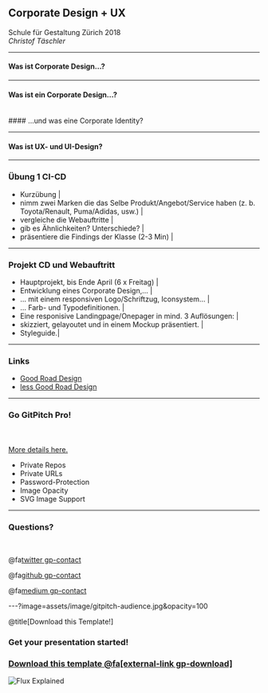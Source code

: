 ## Corporate Design + UX

Schule für Gestaltung Zürich 2018 <br>
_Christof Täschler_

---

#### Was ist Corporate Design…? 

---

#### Was ist ein Corporate Design…? 
<br>
#### …und was eine Corporate Identity?

---

#### Was ist UX- und UI-Design?

---


### Übung 1 CI-CD

- Kurzübung |
- nimm zwei Marken die das Selbe Produkt/Angebot/Service haben (z. b. Toyota/Renault, Puma/Adidas, usw.) |
- vergleiche die Webauftritte |
- gib es Ähnlichkeiten? Unterschiede? |
- präsentiere die Findings der Klasse (2-3 Min) |

---

### Projekt CD und Webauftritt 

- Hauptprojekt, bis Ende April (6 x Freitag) |
- Entwicklung eines Corporate Design,… |
- … mit einem responsiven Logo/Schriftzug, Iconsystem… |
- … Farb- und Typodefinitionen. |  
- Eine responisive Landingpage/Onepager in mind. 3 Auflösungen: |
- skizziert, gelayoutet und in einem Mockup präsentiert. |
- Styleguide.|


---

### Links

- [Good Road Design](https://principles.design/examples/10-principles-of-good-road-design)
- [less Good Road Design](https://www.instagram.com/p/BdN3zBDBflL/?hl=de)

---

### Go GitPitch Pro!

<br>
<div class="left">
    <i class="fa fa-user-secret fa-5x" aria-hidden="true"> </i><br>
    <a href="https://gitpitch.com/pro-features" class="pro-link">
    More details here.</a>
</div>
<div class="right">
    <ul>
        <li>Private Repos</li>
        <li>Private URLs</li>
        <li>Password-Protection</li>
        <li>Image Opacity</li>
        <li>SVG Image Support</li>
    </ul>
</div>

---

### Questions?

<br>

@fa[twitter gp-contact](@gitpitch)

@fa[github gp-contact](gitpitch)

@fa[medium gp-contact](@gitpitch)

---?image=assets/image/gitpitch-audience.jpg&opacity=100

@title[Download this Template!]

### Get your presentation started!
### [Download this template @fa[external-link gp-download]](https://gitpitch.com/template/download/black)


![Flux Explained](https://facebook.github.io/flux/img/flux-simple-f8-diagram-explained-1300w.png)
